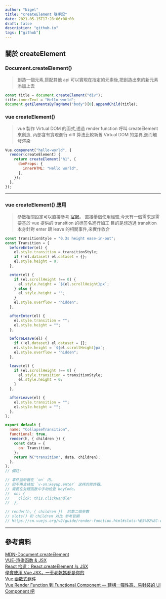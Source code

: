 ```yaml
---
author: "Nigel"
title: "createElement 隨手記"
date: 2021-05-15T17:28:06+08:00
draft: false
description: "github.io"
tags: ["github"]
---
```


## 關於 createElement

### Document.createElement()

> 創造一個元素,搭配其他 api 可以實現在指定的元素後,把創造出來的新元素添加上去

```js
const title = document.createElement("div");
title.innerText = "Hello world";
document.getElementsByTagName("body")[0].appendChild(title);
```

### vue createElement()

> vue 製作 Virtual DOM 的函式,透過 render function 呼叫 createElement 來創造,
> 內部含有實現進行 diff 算法比較新舊 Virtual DOM 的差異,進而觸發渲染

```js
Vue.component("hello-world", {
  render(createElement) {
    return createElement("h1", {
      domProps: {
        innerHTML: "Hello world",
      },
    });
  },
});
```

---

### vue createElement() 應用

> 參數相關設定可以直接參考 [官網](https://cn.vuejs.org/v2/guide/render-function.html#createElement-%E5%8F%82%E6%95%B0)。
> 直接舉個使用經驗,今天有一個需求是需要基於 vue 提供的 transition 的标签名進行加工
> 目的是想透過 transition 本身針對 enter 跟 leave 的相關事件,來實作收合

```js
const transitionStyle = "0.3s height ease-in-out";
const Transition = {
  beforeEnter(el) {
    el.style.transition = transitionStyle;
    if (!el.dataset) el.dataset = {};
    el.style.height = 0;
  },

  enter(el) {
    if (el.scrollHeight !== 0) {
      el.style.height = `${el.scrollHeight}px`;
    } else {
      el.style.height = "";
    }
    el.style.overflow = "hidden";
  },

  afterEnter(el) {
    el.style.transition = "";
    el.style.height = "";
  },

  beforeLeave(el) {
    if (!el.dataset) el.dataset = {};
    el.style.height = `${el.scrollHeight}px`;
    el.style.overflow = "hidden";
  },

  leave(el) {
    if (el.scrollHeight !== 0) {
      el.style.transition = transitionStyle;
      el.style.height = 0;
    }
  },

  afterLeave(el) {
    el.style.transition = "";
    el.style.height = "";
  },
};

export default {
  name: "CollapseTransition",
  functional: true,
  render(h, { children }) {
    const data = {
      on: Transition,
    };
    return h("transition", data, children);
  },
};
// 備註:

// 事件监听器在 `on` 内，
// 但不再支持如 `v-on:keyup.enter` 这样的修饰器。
// 需要在处理函数中手动检查 keyCode。
//  on: {
//    click: this.clickHandler
//  },

// render(h, { children })  的第二個參數
// slots() 和 children 对比 參考官網
// https://cn.vuejs.org/v2/guide/render-function.html#slots-%E5%92%8C-children-%E5%AF%B9%E6%AF%94
```

---

## 參考資料

[MDN-Document.createElement](https://developer.mozilla.org/zh-TW/docs/Web/API/Document/createElement)<br>
[VUE-渲染函数 & JSX](https://cn.vuejs.org/v2/guide/render-function.html)<br>
[React 拾遗：React.createElement 与 JSX](https://www.jianshu.com/p/42a3ec621e94)<br>
[學會使用 Vue JSX，一車老乾媽都是你的](https://www.mdeditor.tw/pl/pZdO/zh-tw)<br>
[Vue 函数式组件](https://juejin.cn/post/6867458052036624392)<br>
[Vue Render Function 到 Functional Component — 建構一彈性高、易封裝的 UI Component 吧](https://medium.com/@leo36094/vue-render-function-%E5%BB%BA%E6%A7%8B%E4%B8%80%E5%BD%88%E6%80%A7%E9%AB%98-%E6%98%93%E5%B0%81%E8%A3%9D%E7%9A%84%E7%9A%84-component-%E5%90%A7-bdb2bdee46f1)
